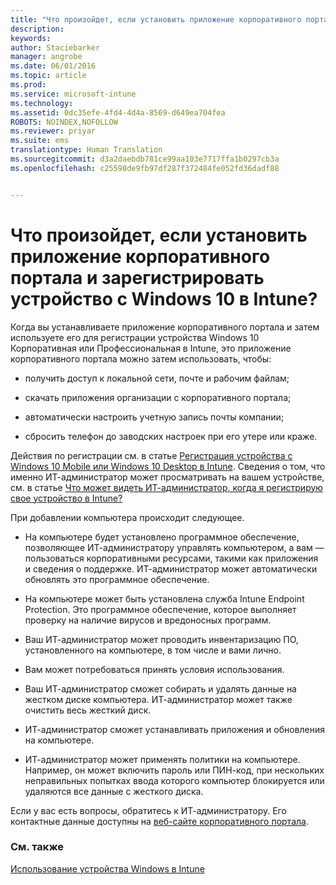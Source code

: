 ```yaml
---
title: "Что произойдет, если установить приложение корпоративного портала и зарегистрировать устройство с Windows 10 в Intune? | Microsoft Intune"
description: 
keywords: 
author: Staciebarker
manager: angrobe
ms.date: 06/01/2016
ms.topic: article
ms.prod: 
ms.service: microsoft-intune
ms.technology: 
ms.assetid: 0dc35efe-4fd4-4d4a-8569-d649ea704fea
ROBOTS: NOINDEX,NOFOLLOW
ms.reviewer: priyar
ms.suite: ems
translationtype: Human Translation
ms.sourcegitcommit: d3a2daebdb781ce99aa103e7717ffa1b0297cb3a
ms.openlocfilehash: c25598de9fb97df287f372484fe052fd36dadf88


---
```



# Что произойдет, если установить приложение корпоративного портала и зарегистрировать устройство с Windows 10 в Intune?

Когда вы устанавливаете приложение корпоративного портала и затем используете его для регистрации устройства Windows 10 Корпоративная или Профессиональная в Intune, это приложение корпоративного портала можно затем использовать, чтобы:

-   получить доступ к локальной сети, почте и рабочим файлам;

-   скачать приложения организации с корпоративного портала;

-   автоматически настроить учетную запись почты компании;

-   сбросить телефон до заводских настроек при его утере или краже.

Действия по регистрации см. в статье [Регистрация устройства с Windows 10 Mobile или Windows 10 Desktop в Intune](enroll-your-w10-phone-or-w10-pc-windows.md). Сведения о том, что именно ИТ-администратор может просматривать на вашем устройстве, см. в статье [Что может видеть ИТ-администратор, когда я регистрирую свое устройство в Intune?](what-can-your-it-administrator-see-when-you-enroll-your-device-in-intune-windows.md)

При добавлении компьютера происходит следующее.

-   На компьютере будет установлено программное обеспечение, позволяющее ИТ-администратору управлять компьютером, а вам — пользоваться корпоративными ресурсами, такими как приложения и сведения о поддержке. ИТ-администратор может автоматически обновлять это программное обеспечение.

-   На компьютере может быть установлена служба Intune Endpoint Protection. Это программное обеспечение, которое выполняет проверку на наличие вирусов и вредоносных программ.

-   Ваш ИТ-администратор может проводить инвентаризацию ПО, установленного на компьютере, в том числе и вами лично.

-   Вам может потребоваться принять условия использования.

-   Ваш ИТ-администратор сможет собирать и удалять данные на жестком диске компьютера. ИТ-администратор может также очистить весь жесткий диск.

-   ИТ-администратор сможет устанавливать приложения и обновления на компьютере.

-   ИТ-администратор может применять политики на компьютере. Например, он может включить пароль или ПИН-код, при нескольких неправильных попытках ввода которого компьютер блокируется или удаляются все данные с жесткого диска.

Если у вас есть вопросы, обратитесь к ИТ-администратору. Его контактные данные доступны на [веб-сайте корпоративного портала](http://portal.manage.microsoft.com).

### См. также
[Использование устройства Windows в Intune](using-your-windows-device-with-intune.md)



<!--HONumber=Aug16_HO4-->


